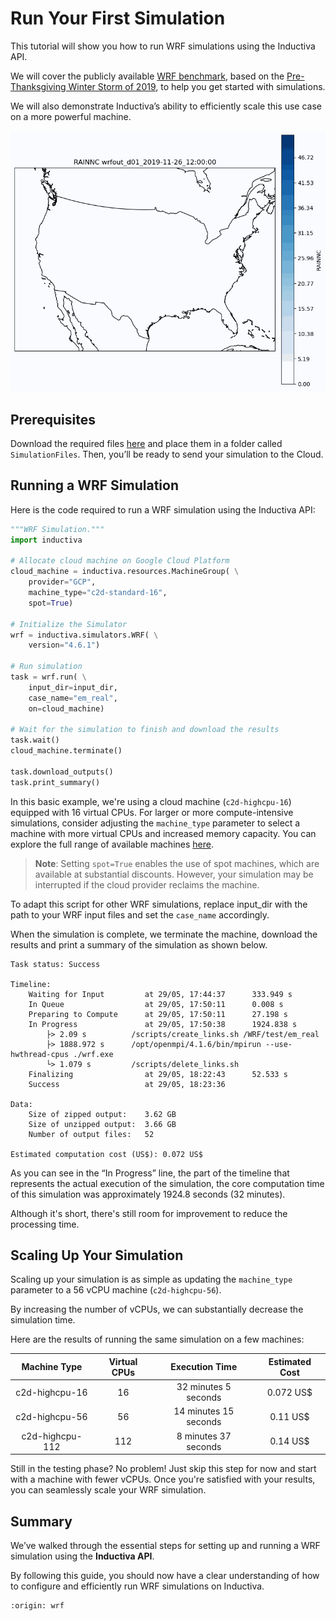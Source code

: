 # Run Your First Simulation
This tutorial will show you how to run WRF simulations using the Inductiva API.

We will cover the publicly available [WRF benchmark](https://www2.mmm.ucar.edu/wrf/users/benchmark/v44/benchdata_v44.html), based on the [Pre-Thanksgiving Winter Storm of 2019](https://weather.com/storms/winter/news/2019-11-24-snowstorm-rockies-denver-plains-midwest-thanksgiving-week), to help you get started with simulations.

We will also demonstrate Inductiva’s ability to efficiently scale this use case on a more powerful machine.

<p align="center"><img src="./_static/RAINNC_animation.gif" alt="Animation with the RAINNC values of the simulation." width="700"></p>

## Prerequisites
Download the required files [here](https://www2.mmm.ucar.edu/wrf/users/benchmark/v44/v4.4_bench_conus12km.tar.gz)
and place them in a folder called `SimulationFiles`. Then, you’ll be ready to send
your simulation to the Cloud.

## Running a WRF Simulation
Here is the code required to run a WRF simulation using the Inductiva API:

```python
"""WRF Simulation."""
import inductiva

# Allocate cloud machine on Google Cloud Platform
cloud_machine = inductiva.resources.MachineGroup( \
    provider="GCP",
    machine_type="c2d-standard-16",
    spot=True)

# Initialize the Simulator
wrf = inductiva.simulators.WRF( \
    version="4.6.1")

# Run simulation
task = wrf.run( \
	input_dir=input_dir,
	case_name="em_real",
	on=cloud_machine)

# Wait for the simulation to finish and download the results
task.wait()
cloud_machine.terminate()

task.download_outputs()
task.print_summary()
```

In this basic example, we're using a cloud machine (`c2d-highcpu-16`) equipped with 16 virtual CPUs. 
For larger or more compute-intensive simulations, consider adjusting the `machine_type` parameter to select 
a machine with more virtual CPUs and increased memory capacity. You can explore the full range of available machines [here](https://console.inductiva.ai/machine-groups/instance-types).

> **Note**: Setting `spot=True` enables the use of spot machines, which are available at substantial discounts. 
> However, your simulation may be interrupted if the cloud provider reclaims the machine.

To adapt this script for other WRF simulations, replace input_dir with the path
to your WRF input files and set the `case_name` accordingly.

When the simulation is complete, we terminate the machine, download the results and 
print a summary of the simulation as shown below.

```
Task status: Success

Timeline:
	Waiting for Input         at 29/05, 17:44:37      333.949 s
	In Queue                  at 29/05, 17:50:11      0.008 s
	Preparing to Compute      at 29/05, 17:50:11      27.198 s
	In Progress               at 29/05, 17:50:38      1924.838 s
		├> 2.09 s          /scripts/create_links.sh /WRF/test/em_real
		├> 1888.972 s      /opt/openmpi/4.1.6/bin/mpirun --use-hwthread-cpus ./wrf.exe
		└> 1.079 s         /scripts/delete_links.sh
	Finalizing                at 29/05, 18:22:43      52.533 s
	Success                   at 29/05, 18:23:36      

Data:
	Size of zipped output:    3.62 GB
	Size of unzipped output:  3.66 GB
	Number of output files:   52

Estimated computation cost (US$): 0.072 US$
```

As you can see in the “In Progress” line, the part of the timeline that
represents the actual execution of the simulation, the core computation time of
this simulation was approximately 1924.8 seconds (32 minutes).

Although it's short, there's still room for improvement to reduce the processing
time.

## Scaling Up Your Simulation
Scaling up your simulation is as simple as updating the `machine_type` parameter to a 56 vCPU machine (`c2d-highcpu-56`).

By increasing the number of vCPUs, we can substantially decrease the simulation time.

Here are the results of running the same simulation on a few machines:

|  Machine Type  | Virtual CPUs |Execution Time| Estimated Cost |
|:--------------:|:------------:|:------------:|:--------------:|
|  c2d-highcpu-16 |       16      | 32 minutes 5 seconds | 0.072 US$    |
|  c2d-highcpu-56 |       56      | 14 minutes 15 seconds | 0.11 US$    |
| c2d-highcpu-112 |      112      | 8 minutes 37 seconds  | 0.14 US$    |

Still in the testing phase? No problem! Just skip this step for now and start
with a machine with fewer vCPUs. Once you're satisfied with your results, you
can seamlessly scale your WRF simulation.

## Summary
We’ve walked through the essential steps for setting up and running a WRF simulation using the **Inductiva API**.

By following this guide, you should now have a clear understanding of how to configure and efficiently 
run WRF simulations on Inductiva.

```{banner_small}
:origin: wrf
```
